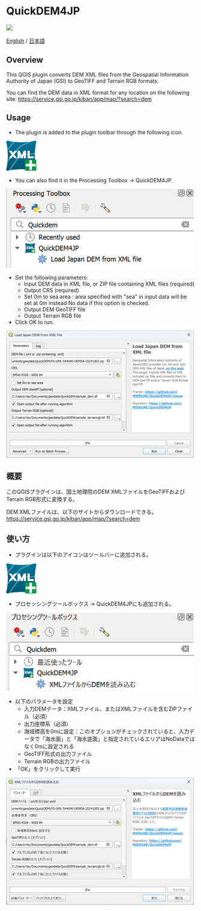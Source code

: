 # QuickDEM4JP

![](./docs/img/quickdemdemo.gif)


[English](#Overview) / [日本語](#概要)

## Overview

This QGIS plugin converts DEM XML files from the Geospatial Information Authority of Japan (GSI) to GeoTIFF and Terrain RGB formats.

You can find the DEM data in XML format for any location on the following site: https://service.gsi.go.jp/kiban/app/map/?search=dem

## Usage

- The plugin is added to the plugin toolbar through the following icon.

<img src="./icon.png" alt="" width="80">

- You can also find it in the Processing Toolbox -> QuickDEM4JP.

<img src="./docs/img/processing_en.png" alt="" width="500">

- Set the following parameters:
  - Input DEM data in XML file, or ZIP file containing XML files (required)
  - Output CRS (required)
  - Set 0m to sea area : area specified with "sea" in input data will be set at 0m instead No data if this option is checked.  
  - Output DEM GeoTIFF file
  - Output Terrain RGB file
- Click OK to run.

<img src="./docs/img/ui_en.png" alt="" width="500">


## 概要

このQGISプラグインは、国土地理院のDEM XMLファイルをGeoTIFFおよびTerrain RGB形式に変換する。

DEM XMLファイルは、以下のサイトからダウンロードできる。
https://service.gsi.go.jp/kiban/app/map/?search=dem

## 使い方

- プラグインは以下のアイコンはツールバーに追加される。

<img src="./icon.png" alt="" width="80">

- プロセッシングツールボックス -> QuickDEM4JPにも追加される。

<img src="./docs/img/processing_ja.png" alt="" width="500">

- 以下のパラメータを設定
  - 入力DEMデータ：XMLファイル、またはXMLファイルを含むZIPファイル（必須）
  - 出力座標系（必須）
  - 海域標高を0mに設定：このオプションがチェックされていると、入力データで「海水面」と「海水底面」と指定されているエリアはNoDataではなく0mに設定される
  - GeoTIFF形式の出力ファイル
  - Terrain RGBの出力ファイル
- 「OK」をクリックして実行

<img src="./docs/img/ui_ja.png" alt="" width="500">